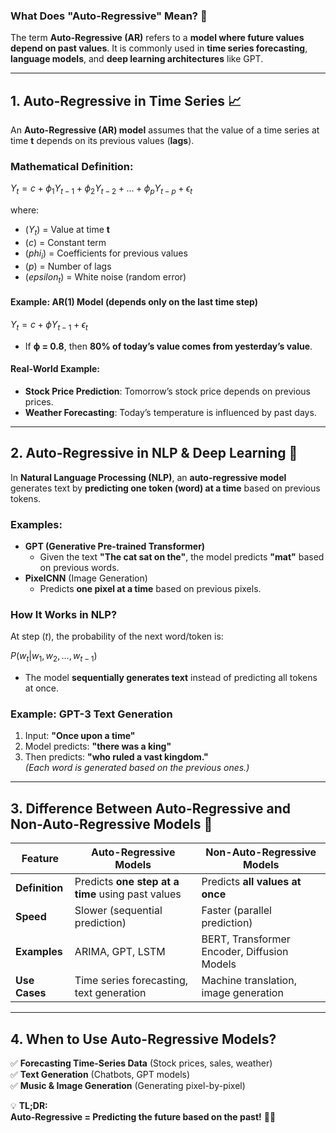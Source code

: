 ### **What Does "Auto-Regressive" Mean?** 🤔

The term **Auto-Regressive (AR)** refers to a **model where future values depend on past values**. It is commonly used in **time series forecasting**, **language models**, and **deep learning architectures** like GPT.

---

## **1. Auto-Regressive in Time Series 📈**
An **Auto-Regressive (AR) model** assumes that the value of a time series at time **t** depends on its previous values (**lags**).  

### **Mathematical Definition:**

$Y_t = c + \phi_1 Y_{t-1} + \phi_2 Y_{t-2} + ... + \phi_p Y_{t-p} + \epsilon_t$

where:  
- $(Y_t)$ = Value at time **t**  
- $(c)$ = Constant term  
- $(phi_i)$ = Coefficients for previous values  
- $(p)$ = Number of lags  
- $(epsilon_t)$ = White noise (random error)  

#### **Example: AR(1) Model** (depends only on the last time step)

$Y_t = c + \phi Y_{t-1} + \epsilon_t$

- If **ϕ = 0.8**, then **80% of today’s value comes from yesterday’s value**.

#### **Real-World Example:**  
- **Stock Price Prediction**: Tomorrow’s stock price depends on previous prices.  
- **Weather Forecasting**: Today’s temperature is influenced by past days.  

---

## **2. Auto-Regressive in NLP & Deep Learning 🤖**
In **Natural Language Processing (NLP)**, an **auto-regressive model** generates text by **predicting one token (word) at a time** based on previous tokens.

### **Examples:**
- **GPT (Generative Pre-trained Transformer)**  
  - Given the text **"The cat sat on the"**, the model predicts **"mat"** based on previous words.
- **PixelCNN** (Image Generation)
  - Predicts **one pixel at a time** based on previous pixels.

### **How It Works in NLP?**
At step $(t)$, the probability of the next word/token is:

$P(w_t | w_1, w_2, ..., w_{t-1})$

- The model **sequentially generates text** instead of predicting all tokens at once.

### **Example: GPT-3 Text Generation**
1. Input: **"Once upon a time"**
2. Model predicts: **"there was a king"**
3. Then predicts: **"who ruled a vast kingdom."**  
   _(Each word is generated based on the previous ones.)_

---

## **3. Difference Between Auto-Regressive and Non-Auto-Regressive Models 🚀**  

| Feature | **Auto-Regressive Models** | **Non-Auto-Regressive Models** |
|---------|-----------------|------------------|
| **Definition** | Predicts **one step at a time** using past values | Predicts **all values at once** |
| **Speed** | Slower (sequential prediction) | Faster (parallel prediction) |
| **Examples** | ARIMA, GPT, LSTM | BERT, Transformer Encoder, Diffusion Models |
| **Use Cases** | Time series forecasting, text generation | Machine translation, image generation |

---

## **4. When to Use Auto-Regressive Models?**
✅ **Forecasting Time-Series Data** (Stock prices, sales, weather)  
✅ **Text Generation** (Chatbots, GPT models)  
✅ **Music & Image Generation** (Generating pixel-by-pixel)  

💡 **TL;DR:**  
**Auto-Regressive = Predicting the future based on the past!** 🔮🔥
